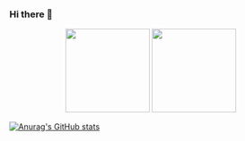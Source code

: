 ### Hi there 👋


<p align='center'>
   <a href="https://github-readme-stats.vercel.app/api?username=alex-k47&show_icons=true&count_private=true">
       <img height=150 src="https://github-readme-stats.vercel.app/api?username=alex-k47&show_icons=true&count_private=true"/></a>
   <a href="https://github.com/alex-k47/github-readme-stats">
       <img height=150 src="https://github-readme-stats.vercel.app/api/top-langs/?username=alex-k47&layout=compact"/></a>
</p>

[![Anurag's GitHub stats](https://github-readme-stats.vercel.app/api?username=alex-k47)](https://github.com/anuraghazra/github-readme-stats)
